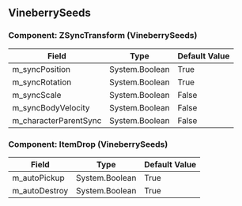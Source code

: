 ## VineberrySeeds

### Component: ZSyncTransform (VineberrySeeds)

|Field|Type|Default Value|
|---|---|---|
|m_syncPosition|System.Boolean|True|
|m_syncRotation|System.Boolean|True|
|m_syncScale|System.Boolean|False|
|m_syncBodyVelocity|System.Boolean|False|
|m_characterParentSync|System.Boolean|False|

### Component: ItemDrop (VineberrySeeds)

|Field|Type|Default Value|
|---|---|---|
|m_autoPickup|System.Boolean|True|
|m_autoDestroy|System.Boolean|True|

